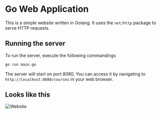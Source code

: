 # Go Web Application

This is a simple website written in Golang. It uses the `net/http` package to serve HTTP requests.

## Running the server

To run the server, execute the following commandings

```bash
go run main.go
```

The server will start on port 8080. You can access it by navigating to `http://localhost:8080/courses` in your web browser.

## Looks like this

![Website](static/images/golang-website.png)


